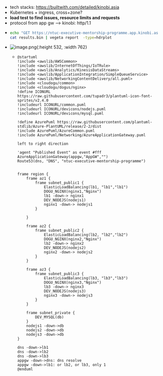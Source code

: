 - tech stacks: https://builtwith.com/detailed/kinobi.asia
- Kubernetes + ingress, cross+zone?
- **load test to find issues, resource limits and requests**
- protocol from app gw --> kinobi: http/1.1
- ``` bash
  echo "GET https://ntuc-executive-mentorship-programme.app.kinobi.asia/_nuxt/3.f24b7e8da8fe18a715ce.js" | vegeta attack -duration=5s | tee results.bin | vegeta report
  cat results.bin | vegeta report  -type=hdrplot
  ```
- ![image.png](../assets/image_1697723512468_0.png){:height 532, :width 762}
	- ```plantuml
	  @startuml
	  !include <awslib/AWSCommon>
	  !include <awslib/InternetOfThings/IoTRule>
	  !include <awslib/Analytics/KinesisDataStreams>
	  !include <awslib/ApplicationIntegration/SimpleQueueService>
	  !include <awslib/NetworkingContentDelivery/all.puml>
	  !include <cloudogu/common>
	  !include <cloudogu/dogus/nginx>
	  !define ICONURL https://raw.githubusercontent.com/tupadr3/plantuml-icon-font-sprites/v2.4.0
	  !includeurl ICONURL/common.puml
	  !includeurl ICONURL/devicons/nodejs.puml
	  !includeurl ICONURL/devicons/mysql.puml
	  
	  !define AzurePuml https://raw.githubusercontent.com/plantuml-stdlib/Azure-PlantUML/release/2-2/dist
	  !include AzurePuml/AzureCommon.puml
	  !include AzurePuml/Networking/AzureApplicationGateway.puml
	  
	  left to right direction
	  
	  'agent "Published Event" as event #fff
	  AzureApplicationGateway(appgw,"AppGW","")
	  Route53(dns, "DNS", "ntuc-executive-mentorship-programme")
	  
	  
	  frame region {
	      frame az1 {
	          frame subnet_public1 {
	              ElasticLoadBalancing(lb1, "lb1","lb1")
	              DOGU_NGINX(nginx1,"Nginx")
	              lb1 -down-> nginx1
	              DEV_NODEJS(nodejs1)
	              nginx1 -down-> nodejs1
	          }
	      
	      }
	  
	      frame az2 {
	          frame subnet_public2 {
	              ElasticLoadBalancing(lb2, "lb2","lb2")
	              DOGU_NGINX(nginx2,"Nginx") 
	              lb2 -down-> nginx2
	              DEV_NODEJS(nodejs2)
	              nginx2 -down-> nodejs2
	          }
	      }
	  
	      frame az3 {
	          frame subnet_public3 {
	              ElasticLoadBalancing(lb3, "lb3","lb3")
	              DOGU_NGINX(nginx3,"Nginx") 
	              lb3 -down-> nginx3
	              DEV_NODEJS(nodejs3)
	              nginx3 -down-> nodejs3 
	          } 
	      }
	  
	      frame subnet_private {
	          DEV_MYSQL(db)
	      }
	      nodejs1 -down->db
	      nodejs2 -down->db
	      nodejs3 -down->db
	  }
	  
	  dns -down->lb1
	  dns -down->lb2
	  dns -down->lb3
	  appgw -down->dns: dns resolve
	  appgw -down->lb1: or lb2, or lb3, only 1
	  @enduml
	  ```